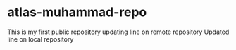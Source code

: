 # atlas-muhammad-repo
This is my first public repository
updating line on remote repository
Updated line on local repository
